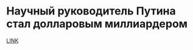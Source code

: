 # Научный руководитель Путина стал долларовым миллиардером



[LINK](https://varlamov.ru/2480554.html)